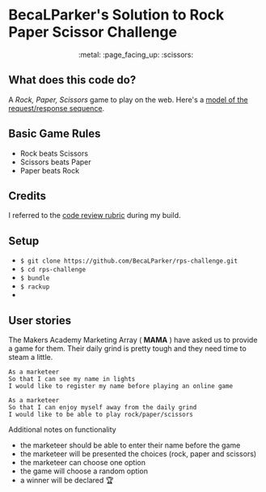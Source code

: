 # BecaLParker's Solution to Rock Paper Scissor Challenge
<p align=center> :metal:     :page_facing_up:    :scissors:</p>

What does this code do?
-----------------------
A _Rock, Paper, Scissors_ game to play on the web. Here's a [model of the request/response sequence](https://github.com/BecaLParker/rps-challenge/blob/master/RPS_requestrepsonse%20model.svg). 

## Basic Game Rules

- Rock beats Scissors
- Scissors beats Paper
- Paper beats Rock

Credits
-------
I referred to the [code review rubric](https://github.com/BecaLParker/rps-challenge/blob/master/docs/review.md) during my build. 

Setup
-------

* `$ git clone https://github.com/BecaLParker/rps-challenge.git`
* `$ cd rps-challenge`
* `$ bundle`
* `$ rackup`
* 


User stories
----

The Makers Academy Marketing Array ( **MAMA** ) have asked us to provide a game for them. Their daily grind is pretty tough and they need time to steam a little.

```
As a marketeer
So that I can see my name in lights
I would like to register my name before playing an online game

As a marketeer
So that I can enjoy myself away from the daily grind
I would like to be able to play rock/paper/scissors
```

Additional notes on functionality

- the marketeer should be able to enter their name before the game
- the marketeer will be presented the choices (rock, paper and scissors)
- the marketeer can choose one option
- the game will choose a random option
- a winner will be declared :trophy:
